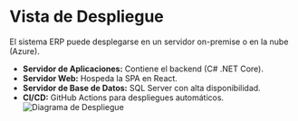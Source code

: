 # Vista de Despliegue

El sistema ERP puede desplegarse en un servidor on-premise o en la nube (Azure).

- **Servidor de Aplicaciones:** Contiene el backend (C# .NET Core).
- **Servidor Web:** Hospeda la SPA en React.
- **Servidor de Base de Datos:** SQL Server con alta disponibilidad.
- **CI/CD:** GitHub Actions para despliegues automáticos.
![Diagrama de Despliegue](documentos/imagenes/deployment.png)
